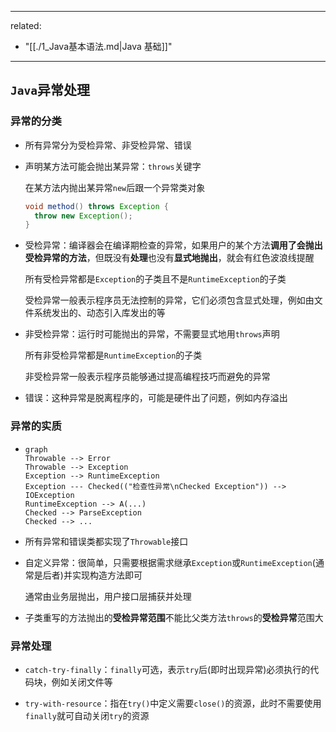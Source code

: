 
---
related:
  - "[[./1_Java基本语法.md|Java 基础]]"
---

## `Java`异常处理

### 异常的分类

- 所有异常分为受检异常、非受检异常、错误
- 声明某方法可能会抛出某异常：`throws`关键字

  在某方法内抛出某异常`new`后跟一个异常类对象

  ```java
  void method() throws Exception {
    throw new Exception();
  }
  ```

- 受检异常：编译器会在编译期检查的异常，如果用户的某个方法**调用了会抛出受检异常的方法**，但既没有**处理**也没有**显式地抛出**，就会有红色波浪线提醒

  所有受检异常都是`Exception`的子类且不是`RuntimeException`的子类

  受检异常一般表示程序员无法控制的异常，它们必须包含显式处理，例如由文件系统发出的、动态引入库发出的等

- 非受检异常：运行时可能抛出的异常，不需要显式地用`throws`声明

  所有非受检异常都是`RuntimeException`的子类

  非受检异常一般表示程序员能够通过提高编程技巧而避免的异常

- 错误：这种异常是脱离程序的，可能是硬件出了问题，例如内存溢出

### 异常的实质

- ```mermaid
  graph
  Throwable --> Error
  Throwable --> Exception
  Exception --> RuntimeException
  Exception --- Checked(("检查性异常\nChecked Exception")) --> IOException
  RuntimeException --> A(...)
  Checked --> ParseException
  Checked --> ...
  ```

- 所有异常和错误类都实现了`Throwable`接口

- 自定义异常：很简单，只需要根据需求继承`Exception`或`RuntimeException`(通常是后者)并实现构造方法即可

  通常由业务层抛出，用户接口层捕获并处理

- 子类重写的方法抛出的**受检异常范围**不能比父类方法`throws`的**受检异常**范围大

### 异常处理

- `catch-try-finally`：`finally`可选，表示`try`后(即时出现异常)必须执行的代码块，例如关闭文件等

- `try-with-resource`：指在`try()`中定义需要`close()`的资源，此时不需要使用`finally`就可自动关闭`try`的资源